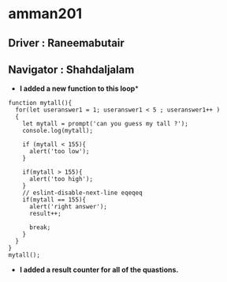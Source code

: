 # amman201

## Driver : Raneemabutair

## Navigator : Shahdaljalam

* **I added a new function to this loop***

```
function mytall(){
  for(let useranswer1 = 1; useranswer1 < 5 ; useranswer1++ )
  {
    let mytall = prompt('can you guess my tall ?');
    console.log(mytall);

    if (mytall < 155){
      alert('too low');
    }

    if(mytall > 155){
      alert('too high');
    }
    // eslint-disable-next-line eqeqeq
    if(mytall == 155){
      alert('right answer');
      result++;

      break;
    }
  }
}
mytall();
```

* **I added a result counter for all of the quastions.**
